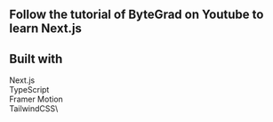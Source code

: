 

## Follow the tutorial of ByteGrad on Youtube to learn Next.js 

## Built with
Next.js\
TypeScript\
Framer Motion\
TailwindCSS\


